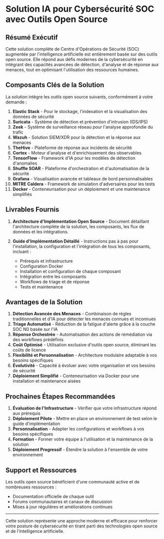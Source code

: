 # Solution IA pour Cybersécurité SOC avec Outils Open Source
## Résumé Exécutif

Cette solution complète de Centre d'Opérations de Sécurité (SOC) augmentée par l'intelligence artificielle est entièrement basée sur des outils open source. Elle répond aux défis modernes de la cybersécurité en intégrant des capacités avancées de détection, d'analyse et de réponse aux menaces, tout en optimisant l'utilisation des ressources humaines.

## Composants Clés de la Solution

La solution intègre les outils open source suivants, conformément à votre demande :

1. **Elastic Stack** - Pour le stockage, l'indexation et la visualisation des données de sécurité
2. **Suricata** - Système de détection et prévention d'intrusion (IDS/IPS)
3. **Zeek** - Système de surveillance réseau pour l'analyse approfondie du trafic
4. **Wazuh** - Solution SIEM/XDR pour la détection et la réponse aux menaces
5. **TheHive** - Plateforme de réponse aux incidents de sécurité
6. **Cortex** - Moteur d'analyse et d'enrichissement des observables
7. **TensorFlow** - Framework d'IA pour les modèles de détection d'anomalies
8. **Shuffle SOAR** - Plateforme d'orchestration et d'automatisation de la sécurité
9. **Grafana** - Visualisation avancée et tableaux de bord personnalisables
10. **MITRE Caldera** - Framework de simulation d'adversaires pour les tests
11. **Docker** - Conteneurisation pour un déploiement et une maintenance simplifiés

## Livrables Fournis

1. **Architecture d'Implémentation Open Source** - Document détaillant l'architecture complète de la solution, les composants, les flux de données et les intégrations.

2. **Guide d'Implémentation Détaillé** - Instructions pas à pas pour l'installation, la configuration et l'intégration de tous les composants, incluant :
   - Prérequis et infrastructure
   - Configuration Docker
   - Installation et configuration de chaque composant
   - Intégration entre les composants
   - Workflows de triage et de réponse
   - Tests et maintenance

## Avantages de la Solution

1. **Détection Avancée des Menaces** - Combinaison de règles traditionnelles et d'IA pour détecter les menaces connues et inconnues
2. **Triage Automatisé** - Réduction de la fatigue d'alerte grâce à la couche SOC N0 basée sur l'IA
3. **Réponse Orchestrée** - Automatisation des actions de remédiation via des workflows prédéfinis
4. **Coût Optimisé** - Utilisation exclusive d'outils open source, éliminant les coûts de licence
5. **Flexibilité et Personnalisation** - Architecture modulaire adaptable à vos besoins spécifiques
6. **Évolutivité** - Capacité à évoluer avec votre organisation et vos besoins de sécurité
7. **Déploiement Simplifié** - Conteneurisation via Docker pour une installation et maintenance aisées

## Prochaines Étapes Recommandées

1. **Évaluation de l'Infrastructure** - Vérifier que votre infrastructure répond aux prérequis
2. **Déploiement Pilote** - Mettre en place un environnement de test selon le guide d'implémentation
3. **Personnalisation** - Adapter les configurations et workflows à vos besoins spécifiques
4. **Formation** - Former votre équipe à l'utilisation et la maintenance de la solution
5. **Déploiement Progressif** - Étendre la solution à l'ensemble de votre environnement

## Support et Ressources

Les outils open source bénéficient d'une communauté active et de nombreuses ressources :
- Documentation officielle de chaque outil
- Forums communautaires et canaux de discussion
- Mises à jour régulières et améliorations continues

---

Cette solution représente une approche moderne et efficace pour renforcer votre posture de cybersécurité en tirant parti des technologies open source et de l'intelligence artificielle.
